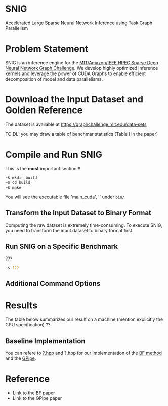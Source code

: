 # SNIG

Accelerated Large Sparse Neural Network Inference using Task Graph Parallelism 

# Problem Statement

SNIG is an inference engine for the [MIT/Amazon/IEEE HPEC Sparse Deep Neural Network Graph Challenge](./https://graphchallenge.mit.edu/challenges). 
We develop highly optimized inference kernels and leverage the power of CUDA Graphs to enable efficient decomposition of model and data parallelisms.

# Download the Input Dataset and Golden Reference

The dataset is available at https://graphchallenge.mit.edu/data-sets

TO DL: you may draw a table of benchmar statistics (Table I in the paper)

# Compile and Run SNIG

This is the **most** important section!!!

```bash
~$ mkdir build
~$ cd build
~$ make
```
You will see the executable file 'main_cuda', '' under `bin/`.

## Transform the Input Dataset to Binary Format

Computing the raw dataset is extremely time-consuming.
To execute SNIG, you need to transform the input dataset to binary format first.


## Run SNIG on a Specific Benchmark

???

```bash
~$ ???
```

## Additional Command Options

# Results

The table below summarizes our result on a machine (mention explicitly the GPU specification) ??

## Baseline Implementation

You can refere to [?.hpp](./file/to/bf/method) and ?.hpp for our implementation of the [BF method](...) and the [GPipe](...).

# Reference

+ Link to the BF paper
+ Link to the GPipe paper

